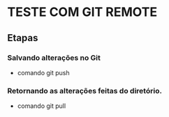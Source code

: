 # TESTE COM GIT REMOTE

## Etapas

### Salvando alterações no Git
* comando git push 

### Retornando as alterações feitas do diretório.
* comando git pull
